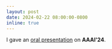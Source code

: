 ```yaml
---
layout: post
date: 2024-02-22 08:00:00-0800
inline: true
---
```


I gave an [oral presentation](https://drive.google.com/file/d/1_34H2Sn5CsdGzimZWonZPGLZglwAIGco/view?usp=drive_link) on **AAAI'24**.
